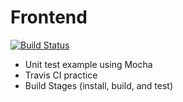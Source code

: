 # Frontend
[![Build Status](https://travis-ci.org/hoho1234578/Front.svg?branch=master)](https://travis-ci.org/hoho1234578/Front)

* Unit test example using Mocha
* Travis CI practice
 * Build Stages (install, build, and test)
